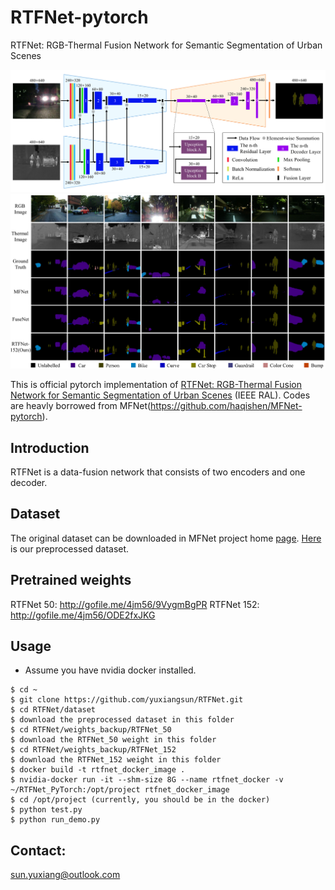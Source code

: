 # RTFNet-pytorch

RTFNet: RGB-Thermal Fusion Network for Semantic Segmentation of Urban Scenes

<img src="doc/network.png" width="900px"/>

<img src="doc/demo.png" width="900px"/>
 
This is official pytorch implementation of [RTFNet: RGB-Thermal Fusion Network for Semantic Segmentation of Urban Scenes](http://eeyxsun.people.ust.hk/docs/RAL2019_rtfnet.pdf) (IEEE RAL). Codes are heavly borrowed from MFNet(https://github.com/haqishen/MFNet-pytorch).
 
## Introduction

RTFNet is a data-fusion network that consists of two encoders and one decoder.
 
## Dataset
 
The original dataset can be downloaded in MFNet project home [page](https://www.mi.t.u-tokyo.ac.jp/static/projects/mil_multispectral/). [Here](http://gofile.me/4jm56/rUAHlGwbB) is our preprocessed dataset.

## Pretrained weights
RTFNet 50: http://gofile.me/4jm56/9VygmBgPR
RTFNet 152: http://gofile.me/4jm56/ODE2fxJKG

## Usage

* Assume you have nvidia docker installed. 
```
$ cd ~ 
$ git clone https://github.com/yuxiangsun/RTFNet.git
$ cd RTFNet/dataset
$ download the preprocessed dataset in this folder
$ cd RTFNet/weights_backup/RTFNet_50
$ download the RTFNet_50 weight in this folder
$ cd RTFNet/weights_backup/RTFNet_152
$ download the RTFNet_152 weight in this folder
$ docker build -t rtfnet_docker_image .
$ nvidia-docker run -it --shm-size 8G --name rtfnet_docker -v ~/RTFNet_PyTorch:/opt/project rtfnet_docker_image
$ cd /opt/project (currently, you should be in the docker)
$ python test.py
$ python run_demo.py
```

## Contact:
sun.yuxiang@outlook.com
